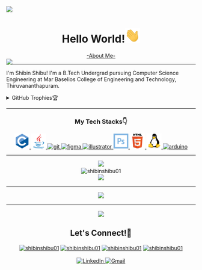 <img src="/media/GitBanner.png">
<h1 align="center">Hello World!<img src="https://raw.githubusercontent.com/ABSphreak/ABSphreak/master/gifs/Hi.gif" width="40"></h1>
<p align="center">
<a href="https://shibinshibu01.bio.link/">-About Me-</a><br>
<img src="https://komarev.com/ghpvc/?username=shibinshibu01&theme=dracula"/ align="left">
</p>
<hr>
<p>I'm Shibin Shibu! I'm a B.Tech Undergrad pursuing Computer Science Engineering at Mar Baselios College of Engineering and Technology, Thiruvananthapuram.</p>

<details align="left">
  <summary>GitHub Trophies🏆</summary>
<p align="left">
  <a href="https://github.com/ryo-ma/github-profile-trophy" target="_blank">
    <img src="https://github-profile-trophy.vercel.app/?username=shibinshibu01&theme=dracula"/>
  </a>
</p>
</details>
<hr>
<h3 align="center">My Tech Stacks👇</h3>
<p align="center"> 
<a href="https://www.cprogramming.com/" target="_blank" rel="noreferrer"> <img src="https://raw.githubusercontent.com/devicons/devicon/master/icons/c/c-original.svg" alt="c" width="40" height="40"/> </a> 
<a href="https://www.java.com" target="_blank" rel="noreferrer"> <img src="https://raw.githubusercontent.com/devicons/devicon/master/icons/java/java-original.svg" alt="java" width="40" height="40"/> </a> 
<a href="https://git-scm.com/" target="_blank" rel="noreferrer"> <img src="https://www.vectorlogo.zone/logos/git-scm/git-scm-icon.svg" alt="git" width="40" height="40"/> </a> 
<a href="https://www.figma.com/" target="_blank" rel="noreferrer"> <img src="https://www.vectorlogo.zone/logos/figma/figma-icon.svg" alt="figma" width="40" height="40"/> </a> 
<a href="https://www.adobe.com/in/products/illustrator.html" target="_blank" rel="noreferrer"> <img src="https://www.vectorlogo.zone/logos/adobe_illustrator/adobe_illustrator-icon.svg" alt="illustrator" width="40" height="40"/> </a> 
<a href="https://www.photoshop.com/en" target="_blank" rel="noreferrer"> <img src="https://raw.githubusercontent.com/devicons/devicon/master/icons/photoshop/photoshop-line.svg" alt="photoshop" width="40" height="40"/> </a> 
<a href="https://www.w3.org/html/" target="_blank" rel="noreferrer"> <img src="https://raw.githubusercontent.com/devicons/devicon/master/icons/html5/html5-original-wordmark.svg" alt="html5" width="40" height="40"/> </a> 
<a href="https://www.linux.org/" target="_blank" rel="noreferrer"> <img src="https://raw.githubusercontent.com/devicons/devicon/master/icons/linux/linux-original.svg" alt="linux" width="40" height="40"/> </a> 
<a href="https://www.arduino.cc/" target="_blank" rel="noreferrer"> <img src="https://cdn.worldvectorlogo.com/logos/arduino-1.svg" alt="arduino" width="40" height="40"/> </a> </p>
<hr>
<div align = "center">
<img src="https://github-readme-stats.vercel.app/api?username=shibinshibu01&show_icons=true&theme=dracula"/>
<br>
<div align = "center">
<img src="https://github-readme-streak-stats.herokuapp.com/?user=shibinshibu01&theme=dracula" alt="shibinshibu01"/>
<br>
<div align = "center">
<img src="https://github-readme-stats.vercel.app/api/top-langs/?username=shibinshibu01&theme=dracula"/>
<hr>
<img src="https://activity-graph.herokuapp.com/graph?username=shibinshibu01&theme=dracula"/>
<hr>
<img align="center" src="https://mir-s3-cdn-cf.behance.net/project_modules/max_1200/4ff07986208593.5d9a654e92f36.gif"/>
<h2 align="center">Let's Connect!🤝</h2> 

<p align="center">
<a href="https://linkedin.com/in/shibinshibu01" target="blank"><img align="center" src="https://raw.githubusercontent.com/rahuldkjain/github-profile-readme-generator/master/src/images/icons/Social/linked-in-alt.svg" alt="shibinshibu01" height="30" width="40" /></a>
<a href="https://github.com/shibinshibu01" target="blank"><img align="center" src="https://raw.githubusercontent.com/rahuldkjain/github-profile-readme-generator/master/src/images/icons/Social/github.svg" alt="shibinshibu01" height="30" width="40" /></a>
<a href="https://twitter.com/shibinshibu01" target="blank"><img align="center" src="https://raw.githubusercontent.com/rahuldkjain/github-profile-readme-generator/master/src/images/icons/Social/twitter.svg" alt="shibinshibu01" height="30" width="40" /></a>
<a href="https://instagram.com/shibinshibu01" target="blank"><img align="center" src="https://raw.githubusercontent.com/rahuldkjain/github-profile-readme-generator/master/src/images/icons/Social/instagram.svg" alt="shibinshibu01" height="30" width="40" /></a>
<br>
<br>
<a href="https://wa.me/+917736058923" target="_blank">
<img alt="LinkedIn" src="https://img.shields.io/badge/whatsapp%20-%730077B5.svg?&style=for-the-badge&logo=whatsapp&logoColor=white"/>
<a href="mailto:shibinsb01@gmail.com">
<img alt="Gmail" src="https://img.shields.io/badge/Gmail-D14836?style=for-the-badge&logo=gmail&logoColor=white" />
</p> 
